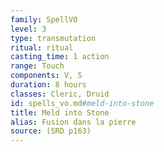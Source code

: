 ```yaml
---
family: SpellVO
level: 3
type: transmutation
ritual: ritual
casting_time: 1 action
range: Touch
components: V, S
duration: 8 hours
classes: Cleric, Druid
id: spells_vo.md#meld-into-stone
title: Meld into Stone
alias: Fusion dans la pierre
source: (SRD p163)
---
```


